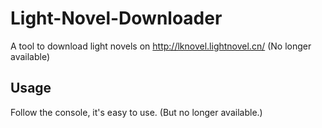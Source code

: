 # Light-Novel-Downloader
A tool to download light novels on http://lknovel.lightnovel.cn/ (No longer available)

## Usage
Follow the console, it's easy to use. (But no longer available.)
